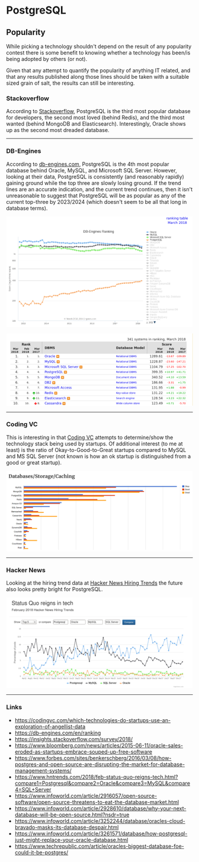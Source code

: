 # PostgreSQL

## Popularity

While picking a technology shouldn't depend on the result of any
popularity contest there is some benefit to knowing whether a
technology has been/is being adopted by others (or not).

Given that any attempt to quantify the popularity of anything IT
related, and that any results published along those lines should be
taken with a suitable sized grain of salt, the results can still be
interesting.

### Stackoverflow

According to
[Stackoverflow](https://insights.stackoverflow.com/survey/2018/),
PostgreSQL is the third most popular database for developers, the
second most loved (behind Redis), and the third most wanted (behind
MongoDB and Elasticsearch). Interestingly, Oracle shows up as the second
most dreaded database.

----

### DB-Engines

According to [db-engines.com](https://db-engines.com/en/ranking),
PostgreSQL is the 4th most popular database behind Oracle, MySQL, and
Microsoft SQL Server. However, looking at their data, PostgreSQL is
consistently (and reasonably rapidly) gaining ground while the top
three are slowly losing ground. If the trend lines are an accurate
indication, and the current trend continues, then it isn't unreasonable
to suggest that PostgreSQL will be as popular as any of the current
top-three by 2023/2024 (which doesn't seem to be all that long in
database terms).

![db-engines.com graph](db-engines_2018-03_graph.png)

![db-engines.com table](db-engines_2018-03_table.png)

----

### Coding VC

This is interesting in that [Coding
VC](https://codingvc.com/which-technologies-do-startups-use-an-exploration-of-angellist-data)
attempts to determine/show the technology stack being used by startups.
Of additional interest (to me at least) is the ratio of
Okay-to-Good-to-Great startups compared to MySQL and MS SQL Server (not
known is how an ok startup is distinguished from a good or great
startup).

![codingvc.com graph](codingvc_2014-08_graph.png)

----

### Hacker News

Looking at the hiring trend data at
[Hacker News Hiring Trends](https://www.hntrends.com/2018/feb-status-quo-reigns-tech.html?compare1=Postgresql&compare2=Oracle&compare3=MySQL&compare4=SQL+Server)
the future also looks pretty bright for PostgreSQL.

![hntrends.com graph](hntrends-2018-02.png)

----

### Links

 * https://codingvc.com/which-technologies-do-startups-use-an-exploration-of-angellist-data
 * https://db-engines.com/en/ranking
 * https://insights.stackoverflow.com/survey/2018/
 * https://www.bloomberg.com/news/articles/2015-06-11/oracle-sales-eroded-as-startups-embrace-souped-up-free-software
 * https://www.forbes.com/sites/benkerschberg/2016/03/08/how-postgres-and-open-source-are-disrupting-the-market-for-database-management-systems/
 * https://www.hntrends.com/2018/feb-status-quo-reigns-tech.html?compare1=Postgresql&compare2=Oracle&compare3=MySQL&compare4=SQL+Server
 * https://www.infoworld.com/article/2916057/open-source-software/open-source-threatens-to-eat-the-database-market.html
 * https://www.infoworld.com/article/2928610/database/why-your-next-database-will-be-open-source.html?nsdr=true
 * https://www.infoworld.com/article/3252244/database/oracles-cloud-bravado-masks-its-database-despair.html
 * https://www.infoworld.com/article/3261571/database/how-postgresql-just-might-replace-your-oracle-database.html
 * https://www.techrepublic.com/article/oracles-biggest-database-foe-could-it-be-postgres/

